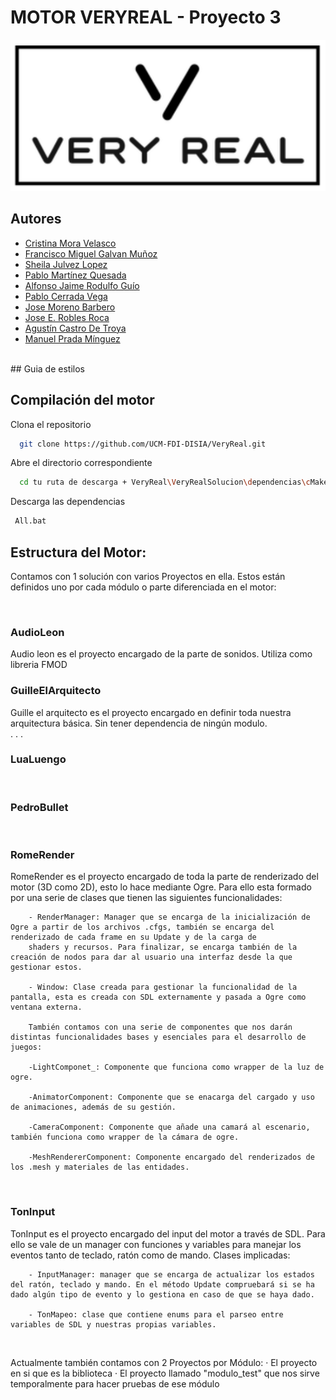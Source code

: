 # MOTOR VERYREAL - Proyecto 3
![Logo](VeryRealSolucion\bin\logo.png)


## Autores

- [Cristina Mora Velasco](https://github.com/CristinaMora)
- [Francisco Miguel Galvan Muñoz](https://github.com/CiscoGalvan)
- [Sheila Julvez Lopez](https://github.com/sheilajulvez)
- [Pablo Martínez Quesada ](https://github.com/Ares75643)
- [Alfonso Jaime Rodulfo Guío](https://github.com/ARodulfo)
- [Pablo Cerrada Vega](https://github.com/PabloCerrada)
- [Jose Moreno Barbero](https://github.com/JoseMorenob)
- [Jose E. Robles Roca](https://github.com/josepk01)
- [Agustín Castro De Troya](https://github.com/AgusCDT)
- [Manuel Prada Mínguez](https://github.com/manuelpr07)
<br>
## Guia de estilos

## Compilación del motor

Clona el repositorio

```bash
  git clone https://github.com/UCM-FDI-DISIA/VeryReal.git
```

Abre el directorio correspondiente
```bash
  cd tu ruta de descarga + VeryReal\VeryRealSolucion\dependencias\cMake\
```
Descarga las  dependencias

```bash
 All.bat
```

## Estructura del Motor:
Contamos con 1 solución con varios Proyectos en ella. Estos están definidos uno por cada módulo o parte diferenciada en el motor:

<br>

### AudioLeon
Audio leon es el proyecto encargado de la  parte de sonidos. Utiliza como libreria FMOD
<br>



### GuilleElArquitecto

Guille el  arquitecto es el proyecto encargado en definir toda nuestra arquitectura básica. Sin tener dependencia de ningún modulo. 
<br>
.
.
.


### LuaLuengo
<br>


### PedroBullet
<br>


### RomeRender
RomeRender es el proyecto encargado de toda la parte de renderizado del motor (3D como 2D), esto lo hace mediante Ogre. Para ello esta formado por una serie de clases que tienen las siguientes
funcionalidades:

        - RenderManager: Manager que se encarga de la inicialización de Ogre a partir de los archivos .cfgs, también se encarga del renderizado de cada frame en su Update y de la carga de
        shaders y recursos. Para finalizar, se encarga también de la creación de nodos para dar al usuario una interfaz desde la que gestionar estos.

        - Window: Clase creada para gestionar la funcionalidad de la pantalla, esta es creada con SDL externamente y pasada a Ogre como ventana externa.

        También contamos con una serie de componentes que nos darán distintas funcionalidades bases y esenciales para el desarrollo de juegos:

        -LightComponet_: Componente que funciona como wrapper de la luz de ogre.

        -AnimatorComponent: Componente que se enacarga del cargado y uso de animaciones, además de su gestión.

        -CameraComponent: Componente que añade una camará al escenario, también funciona como wrapper de la cámara de ogre.
        
        -MeshRendererComponent: Componente encargado del renderizados de los .mesh y materiales de las entidades.


<br>



### TonInput <br>

TonInput es el proyecto encargado del input del motor a través de SDL. Para ello se vale de un manager con funciones y variables para manejar los eventos tanto de teclado, ratón como de mando. Clases implicadas:

        - InputManager: manager que se encarga de actualizar los estados del ratón, teclado y mando. En el método Update compruebará si se ha dado algún tipo de evento y lo gestiona en caso de que se haya dado. 

        - TonMapeo: clase que contiene enums para el parseo entre variables de SDL y nuestras propias variables.



<br>

Actualmente también contamos con 2 Proyectos por Módulo:
· El proyecto en si que es la biblioteca
· El proyecto llamado "modulo_test" que nos sirve temporalmente para hacer pruebas de ese módulo

